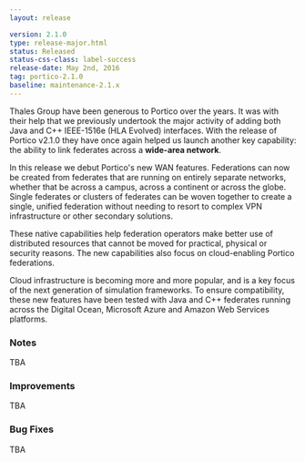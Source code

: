 ```yaml
---
layout: release

version: 2.1.0
type: release-major.html
status: Released
status-css-class: label-success
release-date: May 2nd, 2016
tag: portico-2.1.0
baseline: maintenance-2.1.x
---
```


<p class="bigger">
	<span class="dropcap">T</span>hales Group have been generous to Portico over the years.
	It was with their help that we previously undertook the major activity of adding both
	Java and C++ IEEE-1516e (HLA Evolved) interfaces. With the release of Portico v2.1.0 they
	have once again helped us launch another key capability: the ability to link federates across
	a <b>wide-area network</b>.
</p>

In this release we debut Portico's new WAN features. Federations can now be created from
federates that are running on entirely separate networks, whether that be across a campus,
across a continent or across the globe. Single federates or clusters of federates can be
woven together to create a single, unified federation without needing to resort to complex
VPN infrastructure or other secondary solutions.

These native capabilities help federation operators make better use of distributed resources
that cannot be moved for practical, physical or security reasons. The new capabilities also
focus on cloud-enabling Portico federations.

Cloud infrastructure is becoming more and more popular, and is a key focus of the next
generation of simulation frameworks. To ensure compatibility, these new features have been
tested with Java and C++ federates running across the Digital Ocean, Microsoft Azure and
Amazon Web Services platforms.

### Notes

TBA

### Improvements

TBA

### Bug Fixes

TBA
